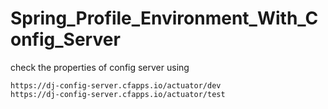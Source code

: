 # Spring_Profile_Environment_With_Config_Server

check the properties of config server using      
~~~
https://dj-config-server.cfapps.io/actuator/dev
https://dj-config-server.cfapps.io/actuator/test
~~~
